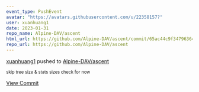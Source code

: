 ```yaml
---
event_type: PushEvent
avatar: "https://avatars.githubusercontent.com/u/22358157?"
user: xuanhuang1
date: 2023-01-31
repo_name: Alpine-DAV/ascent
html_url: https://github.com/Alpine-DAV/ascent/commit/65ac44c9f347963645380b7ac4fae2ecb69c2c2b
repo_url: https://github.com/Alpine-DAV/ascent
---
```


<a href='https://github.com/xuanhuang1' target='_blank'>xuanhuang1</a> pushed to <a href='https://github.com/Alpine-DAV/ascent' target='_blank'>Alpine-DAV/ascent</a>

<small>skip tree size & stats sizes check for now</small>

<a href='https://github.com/Alpine-DAV/ascent/commit/65ac44c9f347963645380b7ac4fae2ecb69c2c2b' target='_blank'>View Commit</a>